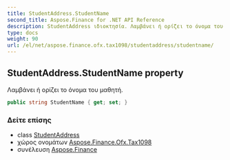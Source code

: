 ```yaml
---
title: StudentAddress.StudentName
second_title: Aspose.Finance for .NET API Reference
description: StudentAddress ιδιοκτησία. Λαμβάνει ή ορίζει το όνομα του μαθητή.
type: docs
weight: 90
url: /el/net/aspose.finance.ofx.tax1098/studentaddress/studentname/
---
```

## StudentAddress.StudentName property

Λαμβάνει ή ορίζει το όνομα του μαθητή.

```csharp
public string StudentName { get; set; }
```

### Δείτε επίσης

* class [StudentAddress](../)
* χώρος ονομάτων [Aspose.Finance.Ofx.Tax1098](../../studentaddress/)
* συνέλευση [Aspose.Finance](../../../)


